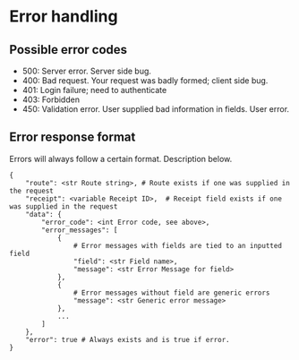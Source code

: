 # Error handling

## Possible error codes

* 500: Server error. Server side bug.
* 400: Bad request. Your request was badly formed; client side bug.
* 401: Login failure; need to authenticate
* 403: Forbidden
* 450: Validation error. User supplied bad information in fields. User error.

## Error response format

Errors will always follow a certain format. Description below.

```
{
    "route": <str Route string>, # Route exists if one was supplied in the request
    "receipt": <variable Receipt ID>,  # Receipt field exists if one was supplied in the request
    "data": {
        "error_code": <int Error code, see above>,
        "error_messages": [
            {
                # Error messages with fields are tied to an inputted field
                "field": <str Field name>,
                "message": <str Error Message for field>
            },
            {
                # Error messages without field are generic errors
                "message": <str Generic error message>
            },
            ...
        ]
    },
    "error": true # Always exists and is true if error.
}
```